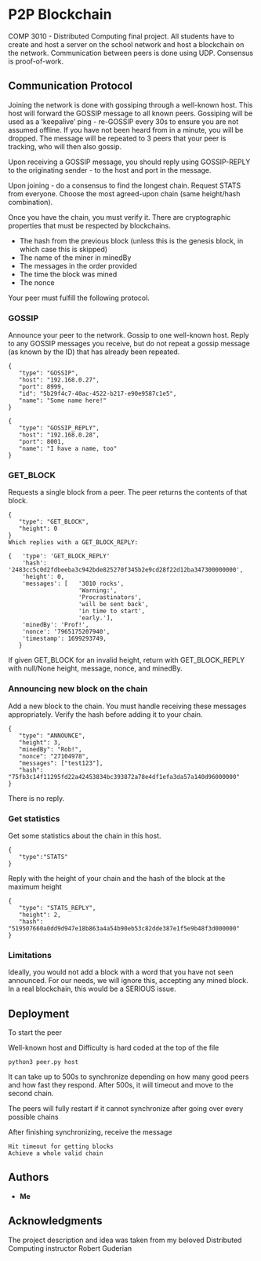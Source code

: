 # P2P Blockchain

COMP 3010 - Distributed Computing final project. All students have to create and host a server on the school network and host a blockchain on the network. Communication between peers is done using UDP. Consensus is proof-of-work.


## Communication Protocol

Joining the network is done with gossiping through a well-known host. This host will forward the GOSSIP message to all known peers. Gossiping will be used as a ‘keepalive’ ping - re-GOSSIP every 30s to ensure you are not assumed offline. If you have not been heard from in a minute, you will be dropped. The message will be repeated to 3 peers that your peer is tracking, who will then also gossip.

Upon receiving a GOSSIP message, you should reply using GOSSIP-REPLY to the originating sender - to the host and port in the message.

Upon joining - do a consensus to find the longest chain. Request STATS from everyone. Choose the most agreed-upon chain (same height/hash combination).

Once you have the chain, you must verify it. There are cryptographic properties that must be respected by blockchains.

- The hash from the previous block (unless this is the genesis block, in which case this is skipped)
- The name of the miner in minedBy
- The messages in the order provided
- The time the block was mined
- The nonce

Your peer must fulfill the following protocol.

### GOSSIP
Announce your peer to the network. Gossip to one well-known host. Reply to any GOSSIP messages you receive, but do not repeat a gossip message (as known by the ID) that has already been repeated.

```
{
   "type": "GOSSIP",
   "host": "192.168.0.27",
   "port": 8999,
   "id": "5b29f4c7-40ac-4522-b217-e90e9587c1e5",
   "name": "Some name here!"
}

{
   "type": "GOSSIP_REPLY",
   "host": "192.168.0.28",
   "port": 8001,
   "name": "I have a name, too"
}
```
### GET_BLOCK
Requests a single block from a peer. The peer returns the contents of that block.

```
{
   "type": "GET_BLOCK",
   "height": 0
}
Which replies with a GET_BLOCK_REPLY:

{   'type': 'GET_BLOCK_REPLY'
    'hash': '2483cc5c0d2fdbeeba3c942bde825270f345b2e9cd28f22d12ba347300000000',
    'height': 0,
    'messages': [   '3010 rocks',
                    'Warning:',
                    'Procrastinators',
                    'will be sent back',
                    'in time to start',
                    'early.'],
    'minedBy': 'Prof!',
    'nonce': '7965175207940',
    'timestamp': 1699293749,
   }
```

If given GET_BLOCK for an invalid height, return with GET_BLOCK_REPLY with null/None height, message, nonce, and minedBy.

### Announcing new block on the chain

Add a new block to the chain. You must handle receiving these messages appropriately. Verify the hash before adding it to your chain.

```
{
   "type": "ANNOUNCE",
   "height": 3,
   "minedBy": "Rob!",
   "nonce": "27104978",
   "messages": ["test123"],
   "hash": "75fb3c14f11295fd22a42453834bc393872a78e4df1efa3da57a140d96000000"
}
```

There is no reply.

### Get statistics

Get some statistics about the chain in this host.

```
{
   "type":"STATS"
}
```

Reply with the height of your chain and the hash of the block at the maximum height

```
{
   "type": "STATS_REPLY",
   "height": 2,
   "hash": "519507660a0dd9d947e18b863a4a54b90eb53c82dde387e1f5e9b48f3d000000" 
}
```

### Limitations

Ideally, you would not add a block with a word that you have not seen announced. For our needs, we will ignore this, accepting any mined block. In a real blockchain, this would be a SERIOUS issue.

## Deployment

To start the peer

Well-known host and Difficulty is hard coded at the top of the file

```
python3 peer.py host
```

It can take up to 500s to synchronize depending on how many good peers and how fast they respond. After 500s, it will timeout and move to the second chain.

The peers will fully restart if it cannot synchronize after going over every possible chains

After finishing synchronizing, receive the message

```
Hit timeout for getting blocks
Achieve a whole valid chain
```

## Authors

  - **Me**

## Acknowledgments

The project description and idea was taken from my beloved Distributed Computing instructor Robert Guderian
